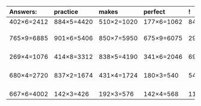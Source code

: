 | Answers: | practice | makes | perfect | ! |
| :--- | :--- | :--- | :--- | :--- |
| 402×6=2412 | 884×5=4420 | 510×2=1020 | 177×6=1062 | 849×2=1698 | 
|   |   |   |   |   | 
|   |   |   |   |   | 
|   |   |   |   |   | 
| 765×9=6885 | 901×6=5406 | 850×7=5950 | 675×9=6075 | 291×5=1455 | 
|   |   |   |   |   | 
|   |   |   |   |   | 
|   |   |   |   |   | 
|   |   |   |   |   | 
| 269×4=1076 | 414×8=3312 | 838×5=4190 | 341×6=2046 | 696×8=5568 | 
|   |   |   |   |   | 
|   |   |   |   |   | 
|   |   |   |   |   | 
|   |   |   |   |   | 
| 680×4=2720 | 837×2=1674 | 431×4=1724 | 180×3=540 | 548×3=1644 | 
|   |   |   |   |   | 
|   |   |   |   |   | 
|   |   |   |   |   | 
|   |   |   |   |   | 
| 667×6=4002 | 142×3=426 | 192×3=576 | 142×4=568 | 111×2=222 | 
